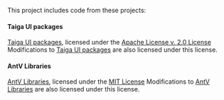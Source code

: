 This project includes code from these projects:

#### Taiga UI packages

[Taiga UI packages](https://github.com/Tinkoff/taiga-ui/), licensed under the [Apache License v. 2.0 License](https://github.com/Tinkoff/taiga-ui/blob/main/LICENSE)
Modifications to [Taiga UI packages](https://github.com/Tinkoff/taiga-ui/) are also licensed under this license.

#### AntV Libraries

[AntV Libraries](https://github.com/antvis), licensed under the [MIT License](https://github.com/antvis/G2Plot/blob/master/LICENSE)
Modifications to [AntV Libraries](https://github.com/antvis/G2plot) are also licensed under this license.
